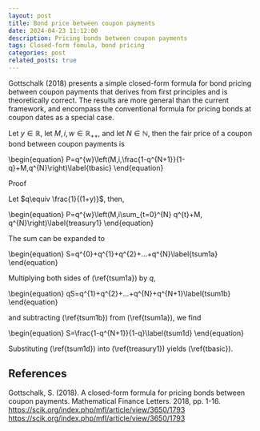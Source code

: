 ```yaml
---
layout: post
title: Bond price between coupon payments  
date: 2024-04-23 11:12:00
description: Pricing bonds between coupon payments
tags: Closed-form fomula, bond pricing
categories: post
related_posts: true
---
```

Gottschalk (2018) presents a simple closed-form formula for bond pricing between coupon payments that derives from first principles and is theoretically correct. The results are more general than the current framework, and encompass the conventional formula for pricing  bonds at coupon dates as a special case.

Let $y\in \mathbb{R}$, let $M, i, w \in \mathbb{R}_{++}$, and let $N\in \mathbb{N}$, then the fair price of a coupon bond between coupon payments is

\begin{equation}
P=q^{w}\left(M\,i\,\frac{1-q^{N+1}}{1-q}+M\,q^{N}\right)\label{tbasic}
\end{equation}

Proof

Let $q\equiv \frac{1}{(1+y)}$, then,

\begin{equation}
P=q^{w}\left(M\,i\sum_{t=0}^{N} q^{t}+M\, q^{N}\right)\label{treasury1}
\end{equation}

The sum can be expanded to

\begin{equation}
S=q^{0}+q^{1}+q^{2}+...+q^{N}\label{tsum1a}
\end{equation}

Multiplying both sides of (\ref{tsum1a}) by $q$,

\begin{equation}
qS=q^{1}+q^{2}+...+q^{N}+q^{N+1}\label{tsum1b}
\end{equation}

and subtracting (\ref{tsum1b}) from (\ref{tsum1a}), we find

\begin{equation}
S=\frac{1-q^{N+1}}{1-q}\label{tsum1d}
\end{equation}

Substituting (\ref{tsum1d}) into (\ref{treasury1}) yields (\ref{tbasic}).
                                                                        
## References

Gottschalk, S. (2018). A closed-form formula for pricing bonds between coupon payments. Mathematical Finance Letters. 2018, pp. 1-16.
<a href="https://scik.org/index.php/mfl/article/view/3650/1793">https://scik.org/index.php/mfl/article/view/3650/1793</a>
<a href="https://repository.mdx.ac.uk/item/87qzz">https://scik.org/index.php/mfl/article/view/3650/1793</a>

